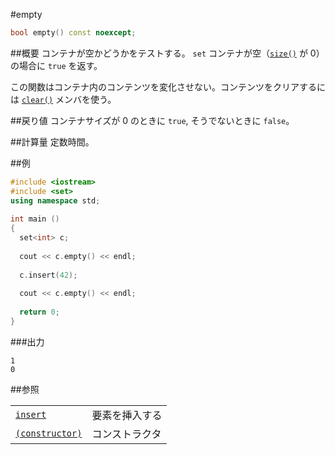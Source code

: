 #empty
```cpp
bool empty() const noexcept;
```

##概要
コンテナが空かどうかをテストする。 
`set` コンテナが空（[`size()`](./size.md) が 0）の場合に `true` を返す。 

この関数はコンテナ内のコンテンツを変化させない。コンテンツをクリアするには [`clear()`](./clear.md) メンバを使う。


##戻り値
コンテナサイズが 0 のときに `true`, そうでないときに `false`。


##計算量
定数時間。


##例
```cpp
#include <iostream>
#include <set>
using namespace std;
 
int main ()
{
  set<int> c;
 
  cout << c.empty() << endl;
  
  c.insert(42);
  
  cout << c.empty() << endl;
  
  return 0;
}
```

###出力
```
1
0
```

##参照

| | |
|---------------------------------------------------------------------------------------|-----------------------|
| [`insert`](./insert.md) | 要素を挿入する |
| [`(constructor)`](./op_constructor.md) | コンストラクタ |


